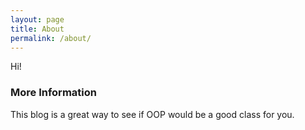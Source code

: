 ```yaml
---
layout: page
title: About
permalink: /about/
---
```


Hi!

### More Information

 This blog is a great way to see if OOP would be a good class for you. 

